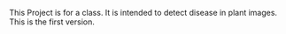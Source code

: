 This Project is for a class. It is intended to detect disease in plant images. This is the first version.
